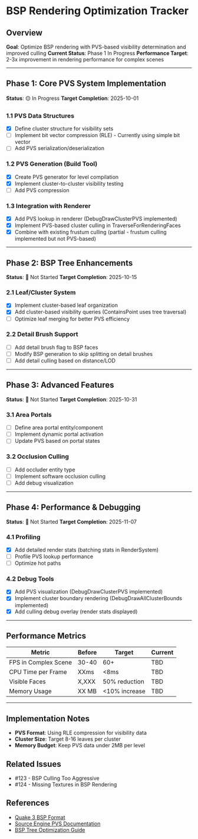 # BSP Rendering Optimization Tracker

## Overview
**Goal**: Optimize BSP rendering with PVS-based visibility determination and improved culling
**Current Status**: Phase 1 In Progress
**Performance Target**: 2-3x improvement in rendering performance for complex scenes

---

## Phase 1: Core PVS System Implementation
**Status**: 🟡 In Progress
**Target Completion**: 2025-10-01

### 1.1 PVS Data Structures
- [x] Define cluster structure for visibility sets
- [ ] Implement bit vector compression (RLE) - Currently using simple bit vector
- [ ] Add PVS serialization/deserialization

### 1.2 PVS Generation (Build Tool)
- [x] Create PVS generator for level compilation
- [x] Implement cluster-to-cluster visibility testing
- [ ] Add PVS compression

### 1.3 Integration with Renderer
- [x] Add PVS lookup in renderer (DebugDrawClusterPVS implemented)
- [x] Implement PVS-based cluster culling in TraverseForRenderingFaces
- [x] Combine with existing frustum culling (partial - frustum culling implemented but not PVS-based)

---

## Phase 2: BSP Tree Enhancements
**Status**: 🔴 Not Started
**Target Completion**: 2025-10-15

### 2.1 Leaf/Cluster System
- [x] Implement cluster-based leaf organization
- [x] Add cluster-based visibility queries (ContainsPoint uses tree traversal)
- [ ] Optimize leaf merging for better PVS efficiency

### 2.2 Detail Brush Support
- [ ] Add detail brush flag to BSP faces
- [ ] Modify BSP generation to skip splitting on detail brushes
- [ ] Add detail culling based on distance/LOD

---

## Phase 3: Advanced Features
**Status**: 🔴 Not Started
**Target Completion**: 2025-10-31

### 3.1 Area Portals
- [ ] Define area portal entity/component
- [ ] Implement dynamic portal activation
- [ ] Update PVS based on portal states

### 3.2 Occlusion Culling
- [ ] Add occluder entity type
- [ ] Implement software occlusion culling
- [ ] Add debug visualization

---

## Phase 4: Performance & Debugging
**Status**: 🔴 Not Started
**Target Completion**: 2025-11-07

### 4.1 Profiling
- [x] Add detailed render stats (batching stats in RenderSystem)
- [ ] Profile PVS lookup performance
- [ ] Optimize hot paths

### 4.2 Debug Tools
- [x] Add PVS visualization (DebugDrawClusterPVS implemented)
- [x] Implement cluster boundary rendering (DebugDrawAllClusterBounds implemented)
- [x] Add culling debug overlay (render stats displayed)

---

## Performance Metrics
| Metric | Before | Target | Current |
|--------|--------|--------|---------|
| FPS in Complex Scene | 30-40 | 60+ | TBD |
| CPU Time per Frame | XXms | <8ms | TBD |
| Visible Faces | X,XXX | 50% reduction | TBD |
| Memory Usage | XX MB | <10% increase | TBD |

---

## Implementation Notes
- **PVS Format**: Using RLE compression for visibility data
- **Cluster Size**: Target 8-16 leaves per cluster
- **Memory Budget**: Keep PVS data under 2MB per level

## Related Issues
- #123 - BSP Culling Too Aggressive
- #124 - Missing Textures in BSP Rendering

## References
- [Quake 3 BSP Format](https://github.com/id-Software/Quake-3-Archive)
- [Source Engine PVS Documentation](https://developer.valvesoftware.com/wiki/PVS)
- [BSP Tree Optimization Guide](http://www.cs.utah.edu/~jsnider/SeniorProj/BSP/)
